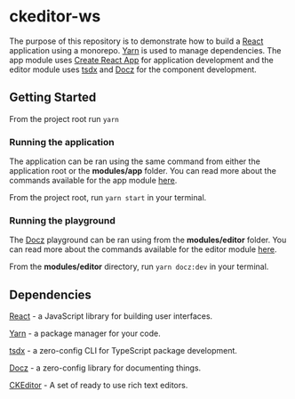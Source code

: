 # ckeditor-ws

The purpose of this repository is to demonstrate how to build a [React] application using a monorepo.  [Yarn] is used to manage dependencies.  The app module uses [Create React App] for application development and the editor module uses [tsdx] and [Docz] for the component development.

## Getting Started

From the project root run `yarn`

### Running the application

The application can be ran using the same command from either the application root or the **modules/app** folder.  You can read more about the commands available for the app module [here](modules/app).

From the project root, run `yarn start` in your terminal.

### Running the playground

The [Docz] playground can be ran using from the **modules/editor** folder.  You can read more about the commands available for the editor module [here](modules/editor).

From the **modules/editor** directory, run `yarn docz:dev` in your terminal.

## Dependencies

[React] - a JavaScript library for building user interfaces.

[Yarn] - a package manager for your code.

[tsdx] - a zero-config CLI for TypeScript package development.

[Docz] - a zero-config library for documenting things.

[CKEditor] - A set of ready to use rich text editors.

[React]: https://reactjs.org/
[Create React App]: https://facebook.github.io/create-react-app/
[CKEditor]: https://ckeditor.com/ckeditor-5/
[tsdx]: https://github.com/palmerhq/tsdx
[Yarn]: https://yarnpkg.com/en/docs/getting-started
[Docz]: https://www.docz.site/docs/introduction
